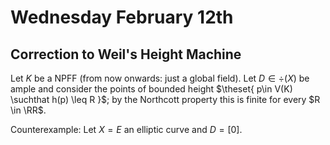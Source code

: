 # Wednesday February 12th

## Correction to Weil's Height Machine

Let $K$ be a NPFF (from now onwards: just a global field). 
Let $D\in \div(X)$ be ample and consider the points of bounded height $\theset{ p\in V(K) \suchthat h(p) \leq R  }$; by the Northcott property this is finite for every $R \in \RR$.



Counterexample:
Let $X = E$ an elliptic curve and $D = [0]$.
